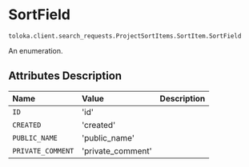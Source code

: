 # SortField
`toloka.client.search_requests.ProjectSortItems.SortItem.SortField`

An enumeration.

## Attributes Description

| Name | Value | Description |
| :------| :-----------| :----------| 
`ID`|'id'|
`CREATED`|'created'|
`PUBLIC_NAME`|'public_name'|
`PRIVATE_COMMENT`|'private_comment'|
